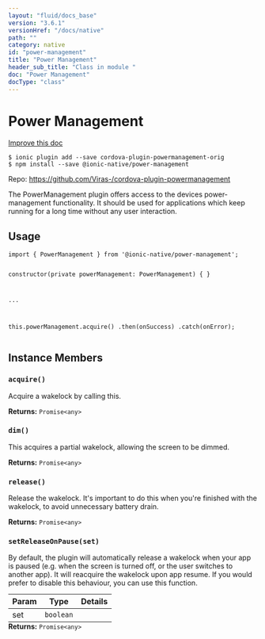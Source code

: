 ```yaml
---
layout: "fluid/docs_base"
version: "3.6.1"
versionHref: "/docs/native"
path: ""
category: native
id: "power-management"
title: "Power Management"
header_sub_title: "Class in module "
doc: "Power Management"
docType: "class"
---
```


<h1 class="api-title">Power Management</h1>

<a class="improve-v2-docs" href="http://github.com/driftyco/ionic-native/edit/master/src/@ionic-native/plugins/power-management/index.ts#L1">
  Improve this doc
</a>






<pre><code class="nohighlight">$ ionic plugin add --save cordova-plugin-powermanagement-orig
$ npm install --save @ionic-native/power-management
</code></pre>
<p>Repo:
  <a href="https://github.com/Viras-/cordova-plugin-powermanagement">
    https://github.com/Viras-/cordova-plugin-powermanagement
  </a>
</p>


<p>The PowerManagement plugin offers access to the devices power-management functionality.
It should be used for applications which keep running for a long time without any user interaction.</p>









<h2>Usage</h2>
<pre><code class="lang-typescript">import { PowerManagement } from &#39;@ionic-native/power-management&#39;;

constructor(private powerManagement: PowerManagement) { }

...

this.powerManagement.acquire()
  .then(onSuccess)
  .catch(onError);
</code></pre>








<h2>Instance Members</h2>
<h3><a class="anchor" name="acquire" href="#acquire"></a><code>acquire()</code></h3>


Acquire a wakelock by calling this.


<div class="return-value" markdown="1">
  <i class="icon ion-arrow-return-left"></i>
  <b>Returns:</b> <code>Promise&lt;any&gt;</code> 
</div><h3><a class="anchor" name="dim" href="#dim"></a><code>dim()</code></h3>


This acquires a partial wakelock, allowing the screen to be dimmed.


<div class="return-value" markdown="1">
  <i class="icon ion-arrow-return-left"></i>
  <b>Returns:</b> <code>Promise&lt;any&gt;</code> 
</div><h3><a class="anchor" name="release" href="#release"></a><code>release()</code></h3>


Release the wakelock. It's important to do this when you're finished with the wakelock, to avoid unnecessary battery drain.


<div class="return-value" markdown="1">
  <i class="icon ion-arrow-return-left"></i>
  <b>Returns:</b> <code>Promise&lt;any&gt;</code> 
</div><h3><a class="anchor" name="setReleaseOnPause" href="#setReleaseOnPause"></a><code>setReleaseOnPause(set)</code></h3>


By default, the plugin will automatically release a wakelock when your app is paused (e.g. when the screen is turned off, or the user switches to another app).
It will reacquire the wakelock upon app resume. If you would prefer to disable this behaviour, you can use this function.
<table class="table param-table" style="margin:0;">
  <thead>
  <tr>
    <th>Param</th>
    <th>Type</th>
    <th>Details</th>
  </tr>
  </thead>
  <tbody>
  <tr>
    <td>
      set</td>
    <td>
      <code>boolean</code>
    </td>
    <td>
      </td>
  </tr>
  </tbody>
</table>

<div class="return-value" markdown="1">
  <i class="icon ion-arrow-return-left"></i>
  <b>Returns:</b> <code>Promise&lt;any&gt;</code> 
</div>






